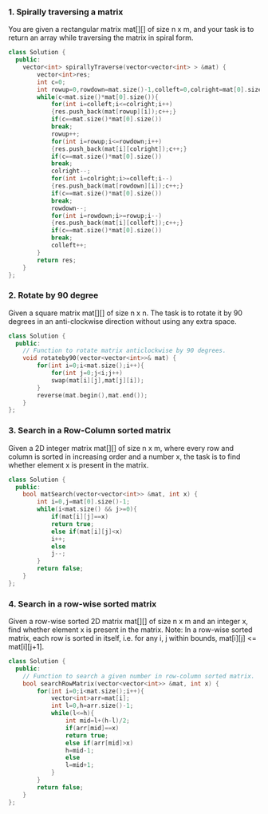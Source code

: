 ### 1. Spirally traversing a matrix
You are given a rectangular matrix mat[][] of size n x m, and your task is to return an array while traversing the matrix in spiral form.

```cpp
class Solution {
  public:
    vector<int> spirallyTraverse(vector<vector<int> > &mat) {
        vector<int>res;
        int c=0;
        int rowup=0,rowdown=mat.size()-1,colleft=0,colright=mat[0].size()-1;
        while(c<mat.size()*mat[0].size()){
            for(int i=colleft;i<=colright;i++)
            {res.push_back(mat[rowup][i]);c++;}
            if(c==mat.size()*mat[0].size())
            break;
            rowup++;
            for(int i=rowup;i<=rowdown;i++)
            {res.push_back(mat[i][colright]);c++;}
            if(c==mat.size()*mat[0].size())
            break;
            colright--;
            for(int i=colright;i>=colleft;i--)
            {res.push_back(mat[rowdown][i]);c++;}
            if(c==mat.size()*mat[0].size())
            break;
            rowdown--;
            for(int i=rowdown;i>=rowup;i--)
            {res.push_back(mat[i][colleft]);c++;}
            if(c==mat.size()*mat[0].size())
            break;
            colleft++;
        }
        return res;
    }
};
```

### 2. Rotate by 90 degree
Given a square matrix mat[][] of size n x n. The task is to rotate it by 90 degrees in an anti-clockwise direction without using any extra space.

```cpp
class Solution {
  public:
    // Function to rotate matrix anticlockwise by 90 degrees.
    void rotateby90(vector<vector<int>>& mat) {
        for(int i=0;i<mat.size();i++){
            for(int j=0;j<i;j++)
            swap(mat[i][j],mat[j][i]);
        }
        reverse(mat.begin(),mat.end());
    }
};
```

### 3. Search in a Row-Column sorted matrix
Given a 2D integer matrix mat[][] of size n x m, where every row and column is sorted in increasing order and a number x, the task is to find whether element x is present in the matrix.

```cpp
class Solution {
  public:
    bool matSearch(vector<vector<int>> &mat, int x) {
        int i=0,j=mat[0].size()-1;
        while(i<mat.size() && j>=0){
            if(mat[i][j]==x)
            return true;
            else if(mat[i][j]<x)
            i++;
            else
            j--;
        }
        return false;
    }
};
```

### 4. Search in a row-wise sorted matrix
Given a row-wise sorted 2D matrix mat[][] of size n x m and an integer x, find whether element x is present in the matrix.
Note: In a row-wise sorted matrix, each row is sorted in itself, i.e. for any i, j within bounds, mat[i][j] <= mat[i][j+1].

```cpp
class Solution {
  public:
    // Function to search a given number in row-column sorted matrix.
    bool searchRowMatrix(vector<vector<int>> &mat, int x) {
        for(int i=0;i<mat.size();i++){
            vector<int>arr=mat[i];
            int l=0,h=arr.size()-1;
            while(l<=h){
                int mid=l+(h-l)/2;
                if(arr[mid]==x)
                return true;
                else if(arr[mid]>x)
                h=mid-1;
                else
                l=mid+1;
            }
        }
        return false;
    }
};
```
